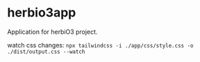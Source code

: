 # herbio3app
 Application for herbiO3 project.

watch css changes: ```npx tailwindcss -i ./app/css/style.css -o ./dist/output.css --watch```